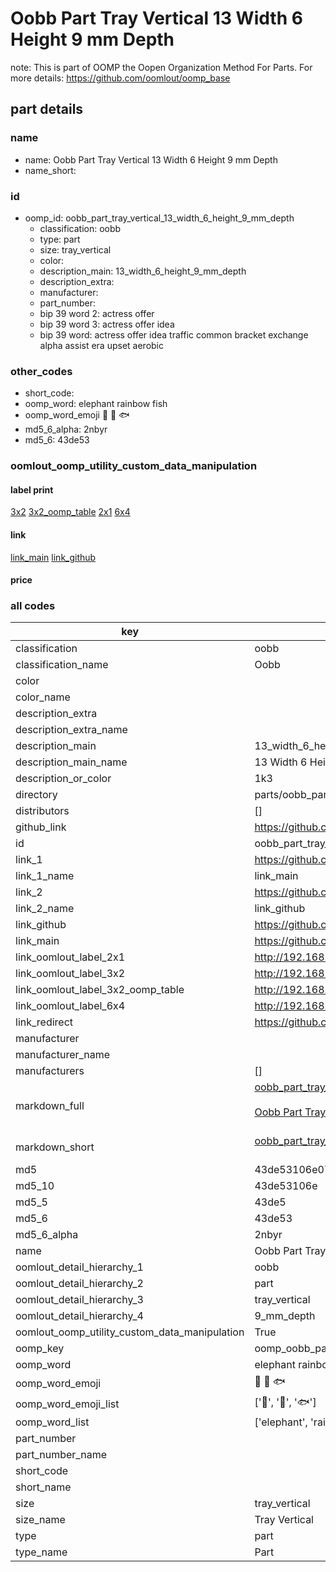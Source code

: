 # Oobb Part Tray Vertical 13 Width 6 Height 9 mm Depth  

note: This is part of OOMP the Oopen Organization Method For Parts. For more details: https://github.com/oomlout/oomp_base

##  part details
  







### name
* name: Oobb Part Tray Vertical 13 Width 6 Height 9 mm Depth
* name_short: 
### id
* oomp_id: oobb_part_tray_vertical_13_width_6_height_9_mm_depth
  * classification: oobb
  * type: part
  * size: tray_vertical
  * color: 
  * description_main: 13_width_6_height_9_mm_depth
  * description_extra: 
  * manufacturer: 
  * part_number: 
  * bip 39 word 2: actress offer
  * bip 39 word 3: actress offer idea
  * bip 39 word: actress offer idea traffic common bracket exchange alpha assist era upset aerobic

### other_codes
* short_code: 
* oomp_word: elephant rainbow fish
* oomp_word_emoji :elephant: :rainbow: :fish:
* md5_6_alpha: 2nbyr
* md5_6: 43de53






### oomlout_oomp_utility_custom_data_manipulation
#### label print
[3x2](http://192.168.1.245:1112/?label=oomp%202nbyr)
[3x2_oomp_table](http://192.168.1.108:1112/?label=oomp%202nbyr)
[2x1](http://192.168.1.242:1112/?label=oomp%202nbyr)
[6x4](http://192.168.1.55:1112/?label=oomp%202nbyr)    

#### link

[link_main](https://github.com/oomlout/oomlout_oomp_version_1_messy/tree/main/parts/oobb_part_tray_vertical_13_width_6_height_9_mm_depth) [link_github](https://github.com/oomlout/oomlout_oomp_version_1_messy/tree/main/parts/oobb_part_tray_vertical_13_width_6_height_9_mm_depth)                             

#### price







### all codes 
| key | value |  
| --- | --- |  
| classification | oobb |  
| classification_name | Oobb |  
| color |  |  
| color_name |  |  
| description_extra |  |  
| description_extra_name |  |  
| description_main | 13_width_6_height_9_mm_depth |  
| description_main_name | 13 Width 6 Height 9 mm Depth |  
| description_or_color | 1k3 |  
| directory | parts/oobb_part_tray_vertical_13_width_6_height_9_mm_depth |  
| distributors | [] |  
| github_link | https://github.com/oomlout/oomlout_oomp_part_src/tree/main/parts/oobb_part_tray_vertical_13_width_6_height_9_mm_depth |  
| id | oobb_part_tray_vertical_13_width_6_height_9_mm_depth |  
| link_1 | https://github.com/oomlout/oomlout_oomp_version_1_messy/tree/main/parts/oobb_part_tray_vertical_13_width_6_height_9_mm_depth |  
| link_1_name | link_main |  
| link_2 | https://github.com/oomlout/oomlout_oomp_version_1_messy/tree/main/parts/oobb_part_tray_vertical_13_width_6_height_9_mm_depth |  
| link_2_name | link_github |  
| link_github | https://github.com/oomlout/oomlout_oomp_version_1_messy/tree/main/parts/oobb_part_tray_vertical_13_width_6_height_9_mm_depth |  
| link_main | https://github.com/oomlout/oomlout_oomp_version_1_messy/tree/main/parts/oobb_part_tray_vertical_13_width_6_height_9_mm_depth |  
| link_oomlout_label_2x1 | http://192.168.1.242:1112/?label=oomp%202nbyr |  
| link_oomlout_label_3x2 | http://192.168.1.245:1112/?label=oomp%202nbyr |  
| link_oomlout_label_3x2_oomp_table | http://192.168.1.108:1112/?label=oomp%202nbyr |  
| link_oomlout_label_6x4 | http://192.168.1.55:1112/?label=oomp%202nbyr |  
| link_redirect | https://github.com/oomlout/oomlout_oomp_version_1_messy/tree/main/parts/oobb_part_tray_vertical_13_width_6_height_9_mm_depth |  
| manufacturer |  |  
| manufacturer_name |  |  
| manufacturers | [] |  
| markdown_full | [oobb_part_tray_vertical_13_width_6_height_9_mm_depth](none)<br>[](none)<br>[Oobb Part Tray Vertical 13 Width 6 Height 9 Mm Depth](none)<br><br> |  
| markdown_short | [oobb_part_tray_vertical_13_width_6_height_9_mm_depth](none)<br><br> |  
| md5 | 43de53106e0709d46b173e6ce0e65816 |  
| md5_10 | 43de53106e |  
| md5_5 | 43de5 |  
| md5_6 | 43de53 |  
| md5_6_alpha | 2nbyr |  
| name | Oobb Part Tray Vertical 13 Width 6 Height 9 mm Depth |  
| oomlout_detail_hierarchy_1 | oobb |  
| oomlout_detail_hierarchy_2 | part |  
| oomlout_detail_hierarchy_3 | tray_vertical |  
| oomlout_detail_hierarchy_4 | 9_mm_depth |  
| oomlout_oomp_utility_custom_data_manipulation | True |  
| oomp_key | oomp_oobb_part_tray_vertical_13_width_6_height_9_mm_depth |  
| oomp_word | elephant rainbow fish |  
| oomp_word_emoji | :elephant: :rainbow: :fish: |  
| oomp_word_emoji_list | [':elephant:', ':rainbow:', ':fish:'] |  
| oomp_word_list | ['elephant', 'rainbow', 'fish'] |  
| part_number |  |  
| part_number_name |  |  
| short_code |  |  
| short_name |  |  
| size | tray_vertical |  
| size_name | Tray Vertical |  
| type | part |  
| type_name | Part |  

